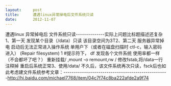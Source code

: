 ```yaml
---
layout:     post
title:      遭遇linux异常掉电后文件系统只读
date:       2012-11-07
---
```

遭遇linux 异常掉电后 文件系统只读--------------实际上问题比标题描述还复杂1、第一天 发现某个目录（/data）只读 该目录空间为3T2、第二天 服务器异常掉电 启动后无法正常进入操作系统   单用户下（或者在磁盘扫描时 ctl-c，输入密码进入）   (Repair filesystem) 1 #提示符下，    df 发现各个文件系统 使用率都一样（不会都坏了吧？）    重新挂载/ ,mount -o remount,rw /    修改fstab,将/data一行注释掉    重启后系统正常3、使用/data/ 不久后，该文件系统再次只读，fsck后也如此考虑建文件系统参考文章：---------------------------------------------------http://hi.baidu.com/michael7768/item/04c7f74c8ba222afde2a9f74
